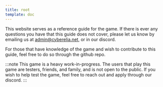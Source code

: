 ```yaml
---
title: root
template: doc
---
```


This website serves as a reference guide for the game. If there
is ever any questions you have that this guide does not cover, please let us know
by emailing us at admin@cyberelia.net, or in our discord.

For those that have knowledge of the game and wish to contribute to this guide, feel free to do so through the github repo.

:::note
This game is a heavy work-in-progress. The users that play this game are testers, friends, and family, and is not open to the public. If you wish to help test the game, feel free to reach out and apply through our discord.
:::

